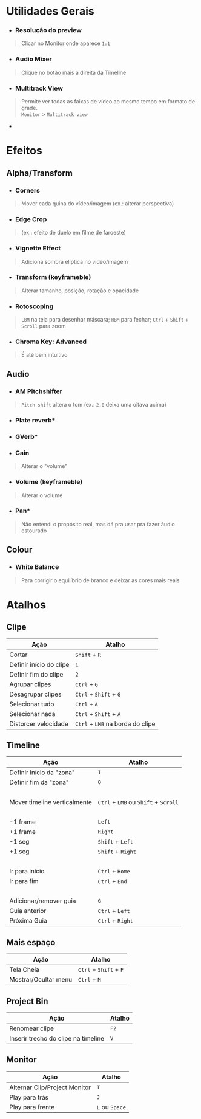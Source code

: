 
# Utilidades Gerais
- ### Resolução do preview 
> Clicar no Monitor onde aparece `1:1`
- ### Audio Mixer 
> Clique no botão mais a direita da Timeline
- ### Multitrack View
> Permite ver todas as faixas de vídeo ao mesmo tempo em formato de grade. <br>`Monitor` > `Multitrack view`
-  
# Efeitos
## Alpha/Transform
- ### Corners 
> Mover cada quina do vídeo/imagem (ex.: alterar perspectiva)

- ### Edge Crop 
> (ex.: efeito de duelo em filme de faroeste)

- ### Vignette Effect 
> Adiciona sombra elíptica no vídeo/imagem

- ### Transform (keyframeble)
> Alterar tamanho, posição, rotação e opacidade 

- ### Rotoscoping
> `LBM` na tela para desenhar máscara; `RBM` para fechar; `Ctrl` + `Shift` + `Scroll` para zoom

- ### Chroma Key: Advanced
> É até bem intuitivo

## Audio
- ### AM Pitchshifter
> `Pitch shift` altera o tom (ex.: `2,0` deixa uma oitava acima)

- ### Plate reverb*
- ### GVerb*
- ### Gain
> Alterar o "volume"

- ### Volume (keyframeble)
> Alterar o volume 

- ### Pan*
> Não entendi o propósito real, mas dá pra usar pra fazer áudio estourado

## Colour
- ### White Balance
> Para corrigir o equilíbrio de branco e deixar as cores mais reais


# Atalhos
## Clipe
| Ação | Atalho |
| --- | --- |
| Cortar | `Shift` + `R` |
| Definir início do clipe | `1` |
| Definir fim do clipe | `2` |
| Agrupar clipes | `Ctrl` + `G` |
| Desagrupar clipes | `Ctrl` + `Shift` + `G` |
| Selecionar tudo | `Ctrl` + `A` |
| Selecionar nada | `Ctrl` + `Shift` + `A` |
| Distorcer velocidade | `Ctrl` + `LMB` na borda do clipe |

## Timeline
| Ação | Atalho |
| --- | --- |
| Definir início da "zona" | `I` |
| Definir fim da "zona" | `O` |
|‎|‎|
| Mover timeline verticalmente | `Ctrl` + `LMB` ou  `Shift` + `Scroll` |
|‎|‎|
| -1 frame |  `Left`  |
| +1 frame |  `Right`  |
| -1 seg  | `Shift` +  `Left`  |
| +1 seg | `Shift` +  `Right`  |
|‎|‎|
| Ir para início | `Ctrl` +  `Home`  |
| Ir para fim | `Ctrl` +  `End`  |
|‎|‎|
| Adicionar/remover guia | `G` |
| Guia anterior | `Ctrl` +  `Left`  |
| Próxima Guia | `Ctrl` +  `Right`  |

## Mais espaço
| Ação | Atalho |
| --- | --- |
| Tela Cheia | `Ctrl` + `Shift` + `F` |
| Mostrar/Ocultar menu | `Ctrl` + `M` |

## Project Bin
| Ação | Atalho |
| --- | --- |
| Renomear clipe | `F2` |
| Inserir trecho do clipe na timeline |  `V` |

## Monitor
| Ação | Atalho |
| --- | --- |
| Alternar Clip/Project Monitor | `T` |
| Play para trás |  `J`  |
| Play para frente |  `L` ou `Space` |
